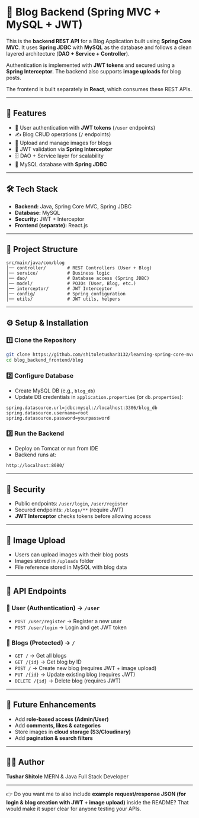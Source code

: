 # 📝 Blog Backend (Spring MVC + MySQL + JWT)

This is the **backend REST API** for a Blog Application built using **Spring Core MVC**. It uses **Spring JDBC** with **MySQL** as the database and follows a clean layered architecture (**DAO + Service + Controller**).

Authentication is implemented with **JWT tokens** and secured using a **Spring Interceptor**. The backend also supports **image uploads** for blog posts.

The frontend is built separately in **React**, which consumes these REST APIs.

---

## 🚀 Features

* 👤 User authentication with **JWT tokens** (`/user` endpoints)
* ✍️ Blog CRUD operations (`/` endpoints)
* 📂 Upload and manage images for blogs
* 🔐 JWT validation via **Spring Interceptor**
* 🗄️ DAO + Service layer for scalability
* 💾 MySQL database with **Spring JDBC**

---

## 🛠️ Tech Stack

* **Backend:** Java, Spring Core MVC, Spring JDBC
* **Database:** MySQL
* **Security:** JWT + Interceptor
* **Frontend (separate):** React.js

---

## 📂 Project Structure

```
src/main/java/com/blog
│── controller/        # REST Controllers (User + Blog)
│── service/           # Business logic
│── dao/               # Database access (Spring JDBC)
│── model/             # POJOs (User, Blog, etc.)
│── interceptor/       # JWT Interceptor
│── config/            # Spring configuration
│── utils/             # JWT utils, helpers
```

---

## ⚙️ Setup & Installation

### 1️⃣ Clone the Repository

```bash
git clone https://github.com/shitoletushar3132/learning-spring-core-mvc-boot.git
cd blog_backend_frontend/blog
```

### 2️⃣ Configure Database

* Create MySQL DB (e.g., `blog_db`)
* Update DB credentials in `application.properties` (or `db.properties`):

```properties
spring.datasource.url=jdbc:mysql://localhost:3306/blog_db
spring.datasource.username=root
spring.datasource.password=yourpassword
```

### 3️⃣ Run the Backend

* Deploy on Tomcat or run from IDE
* Backend runs at:

```
http://localhost:8080/
```

---

## 🔑 Security

* Public endpoints: `/user/login`, `/user/register`
* Secured endpoints: `/blogs/**` (require JWT)
* **JWT Interceptor** checks tokens before allowing access

---

## 📸 Image Upload

* Users can upload images with their blog posts
* Images stored in `/uploads` folder
* File reference stored in MySQL with blog data

---

## 📌 API Endpoints

### 👤 User (Authentication) → `/user`

* `POST /user/register` → Register a new user
* `POST /user/login` → Login and get JWT token

### 📝 Blogs (Protected) → `/`

* `GET /` → Get all blogs
* `GET /{id}` → Get blog by ID
* `POST /` → Create new blog (requires JWT + image upload)
* `PUT /{id}` → Update existing blog (requires JWT)
* `DELETE /{id}` → Delete blog (requires JWT)

---

## 📌 Future Enhancements

* Add **role-based access (Admin/User)**
* Add **comments, likes & categories**
* Store images in **cloud storage (S3/Cloudinary)**
* Add **pagination & search filters**

---

## 👨‍💻 Author

**Tushar Shitole**
MERN & Java Full Stack Developer

---

👉 Do you want me to also include **example request/response JSON (for login & blog creation with JWT + image upload)** inside the README? That would make it super clear for anyone testing your APIs.
